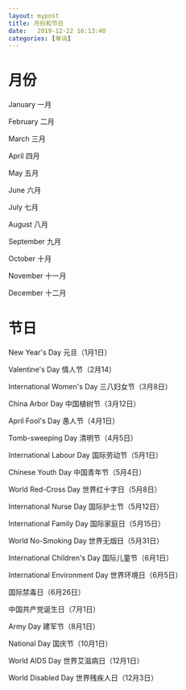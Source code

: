```yaml
---
layout: mypost
title: 月份和节日
date:   2019-12-22 16:13:40
categories: [单词]
---
```




# 月份

January	一月

February	二月

March	三月

April	四月

May	五月

June	六月

July	七月

August	八月

September 九月

October	十月

November	十一月

December	十二月



# 节日

New Year's Day	元旦（1月1日）

Valentine's Day	情人节（2月14）

International Women's Day	三八妇女节（3月8日）

China Arbor Day	中国植树节（3月12日）

April Fool's Day	愚人节（4月1日）

Tomb-sweeping Day	清明节（4月5日）

International Labour Day	国际劳动节（5月1日）

Chinese Youth Day	中国青年节（5月4日）

World Red-Cross Day	世界红十字日（5月8日）

International Nurse Day	国际护士节（5月12日）

International Family Day	国际家庭日（5月15日）

World No-Smoking Day	世界无烟日（5月31日）

International Children's Day	国际儿童节（6月1日）

International Environment Day	世界环境日（6月5日）

国际禁毒日（6月26日）

中国共产党诞生日（7月1日）

Army Day	建军节（8月1日）

National Day	国庆节（10月1日）

World AIDS Day	世界艾滋病日（12月1日）

World Disabled Day	世界残疾人日（12月3日）
